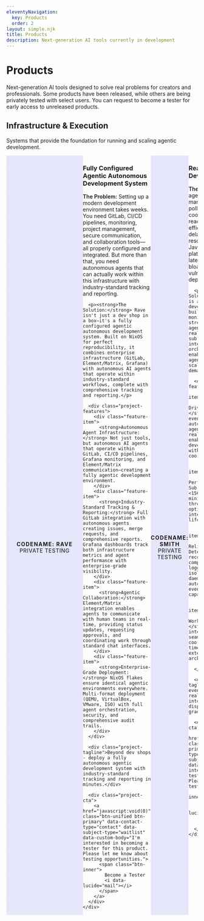 ```yaml
---
eleventyNavigation:
  key: Products
  order: 2
layout: simple.njk
title: Products
description: Next-generation AI tools currently in development
---
```


# Products

Next-generation AI tools designed to solve real problems for creators and professionals. Some products have been released, while others are being privately tested with select users. You can request to become a tester for early access to unreleased products.

## Infrastructure & Execution

Systems that provide the foundation for running and scaling agentic development.

<!-- Product Rave -->
<div class="project-brochure" id="rave-product">
  <div class="project-visual">
    <i data-lucide="factory" class="project-icon"></i>
    <div class="project-codename">Codename: RAVE</div>
    <div class="project-status">Private Testing</div>
  </div>
  <div class="project-content">
    <h3>Fully Configured Agentic Autonomous Development System</h3>
    <div class="project-pitch">
      <p><strong>The Problem:</strong> Setting up a modern development environment takes weeks. You need GitLab, CI/CD pipelines, monitoring, project management, secure communication, and collaboration tools—all properly configured and integrated. But more than that, you need autonomous agents that can actually work within this infrastructure with industry-standard tracking and reporting.</p>
      
      <p><strong>The Solution:</strong> Rave isn't just a dev shop in a box—it's a fully configured agentic autonomous development system. Built on NixOS for perfect reproducibility, it combines enterprise infrastructure (GitLab, Element/Matrix, Grafana) with autonomous AI agents that operate within industry-standard workflows, complete with comprehensive tracking and reporting.</p>
      
      <div class="project-features">
        <div class="feature-item">
          <strong>Autonomous Agent Infrastructure:</strong> Not just tools, but autonomous AI agents that operate within GitLab, CI/CD pipelines, Grafana monitoring, and Element/Matrix communication—creating a fully agentic development environment.
        </div>
        <div class="feature-item">
          <strong>Industry-Standard Tracking & Reporting:</strong> Full GitLab integration with autonomous agents creating issues, merge requests, and comprehensive reports. Grafana dashboards track both infrastructure metrics and agent performance with enterprise-grade visibility.
        </div>
        <div class="feature-item">
          <strong>Agentic Collaboration:</strong> Element/Matrix integration enables agents to communicate with human teams in real-time, providing status updates, requesting approvals, and coordinating work through standard chat interfaces.
        </div>
        <div class="feature-item">
          <strong>Enterprise-Grade Deployment:</strong> NixOS flakes ensure identical agentic environments everywhere. Multi-format deployment (QEMU, VirtualBox, VMware, ISO) with full agent orchestration, security, and comprehensive audit trails.
        </div>
      </div>
      
      <div class="project-tagline">Beyond dev shops - deploy a fully autonomous agentic development system with industry-standard tracking and reporting in minutes.</div>
      
      <div class="project-cta">
        <a href="javascript:void(0)" class="btn-unified btn-primary" data-contact-type="contact" data-subject-type="waitlist" data-custom-body="I'm interested in becoming a tester for this product. Please let me know about testing opportunities.">
          <span class="btn-inner">
            Become a Tester
            <i data-lucide="mail"></i>
          </span>
        </a>
      </div>
    </div>
  </div>
</div>

<!-- Product Smith -->
<div class="project-brochure" id="smith-product">
  <div class="project-visual">
    <i data-lucide="cpu" class="project-icon"></i>
    <div class="project-codename">Codename: SMITH</div>
    <div class="project-status">Private Testing</div>
  </div>
  <div class="project-content">
    <h3>Reactive Agent Development Platform</h3>
    <div class="project-pitch">
      <p><strong>The Problem:</strong> Traditional agent platforms require manual orchestration and polling-based coordination. Agents can't react to real-time events efficiently, leading to delayed responses and resource waste. JavaScript-based agent platforms suffer from latency overhead, memory bloat, and security vulnerabilities from dependency chains.</p>
      
      <p><strong>The Solution:</strong> Smith is a reactive agent development platform built in Rust that monitors NATS event streams and dispatches agents in response to real-time events. With sub-5ms cold starts and intelligent event-driven orchestration, Smith enables truly responsive agent workflows that scale automatically with demand.</p>
      
      <div class="project-features">
        <div class="feature-item">
          <strong>Event-Driven Agent Dispatch:</strong> Monitors NATS event streams and automatically dispatches agents in response to real-time events, enabling truly reactive development workflows without manual coordination.
        </div>
        <div class="feature-item">
          <strong>Blazing Performance:</strong> Sub-5ms cold start times, <150MB memory usage, and minimal CPU overhead through Rust optimizations and intelligent agent lifecycle management.
        </div>
        <div class="feature-item">
          <strong>Enterprise Reliability:</strong> Deterministic record/replay, comprehensive audit logging, process isolation, and 24/7 daemon stability with automatic recovery and event replay capabilities.
        </div>
        <div class="feature-item">
          <strong>Distributed Workflow Orchestration:</strong> Native NATS integration enables seamless multi-node agent coordination with real-time TUI monitoring and extensible plugin architecture.
        </div>
      </div>
      
      <div class="project-tagline">Stop polling for events. Start reacting in real-time with intelligent agent dispatch and enterprise-grade reliability.</div>
      
      <div class="project-cta">
        <a href="javascript:void(0)" class="btn-unified btn-primary" data-contact-type="contact" data-subject-type="waitlist" data-custom-body="I'm interested in becoming a tester for this product. Please let me know about testing opportunities.">
          <span class="btn-inner">
            Become a Tester
            <i data-lucide="mail"></i>
          </span>
        </a>
      </div>
    </div>
  </div>
</div>

<!-- Product Heimdall -->
<div class="project-brochure" id="heimdall-product">
  <div class="project-visual">
    <i data-lucide="eye" class="project-icon"></i>
    <div class="project-codename">Codename: HEIMDALL</div>
    <div class="project-status">Private Testing</div>
  </div>
  <div class="project-content">
    <h3>Intelligent LLM Router with Cost-Quality Optimization</h3>
    <div class="project-pitch">
      <p><strong>The Problem:</strong> Choosing the right AI model for each task is impossible to optimize manually. Premium models are expensive for simple tasks, while cheap models fail on complex ones. You waste money on overengineered responses or get poor results from under-powered models.</p>
      
      <p><strong>The Solution:</strong> Heimdall uses gradient-boosted decision trees and Avengers-Pro routing to automatically route each request to the optimal model. It maximizes quality per dollar through intelligent triage, OAuth integration, and real-time cost-quality optimization.</p>
      
      <div class="project-features">
        <div class="feature-item">
          <strong>GBDT Triage System:</strong> Machine learning triage routes requests to cheap (DeepSeek/Qwen), mid (Claude/GPT-5), or premium (GPT-5/Gemini with high reasoning) tiers based on complexity analysis.
        </div>
        <div class="feature-item">
          <strong>Avengers-Pro Optimization:</strong> Within each tier, uses research-backed alpha scoring to balance quality and cost, ensuring optimal model selection for each specific task type.
        </div>
        <div class="feature-item">
          <strong>Direct Provider Integration:</strong> OAuth passthrough for Claude, direct API access for GPT-5 and Gemini, with intelligent fallback handling for rate limits and failures.
        </div>
        <div class="feature-item">
          <strong>Thinking Budget Control:</strong> Dynamically adjusts reasoning effort (GPT-5) and thinking budgets (Gemini) based on task complexity, optimizing both latency and quality.
        </div>
      </div>
      
      <div class="project-tagline">Stop guessing which AI model to use. Start optimizing quality per dollar automatically with intelligent routing.</div>
      
      <div class="project-cta">
        <a href="javascript:void(0)" class="btn-unified btn-primary" data-contact-type="contact" data-subject-type="waitlist" data-custom-body="I'm interested in becoming a tester for this product. Please let me know about testing opportunities.">
          <span class="btn-inner">
            Become a Tester
            <i data-lucide="mail"></i>
          </span>
        </a>
      </div>
    </div>
  </div>
</div>

## Research & Knowledge Systems

Tools focused on discovery, search, and context handling.

<!-- Product Mimir -->
<div class="project-brochure" id="mimir-product">
  <div class="project-visual">
    <i data-lucide="brain-circuit" class="project-icon"></i>
    <div class="project-codename">Codename: MIMIR</div>
    <div class="project-status">Private Testing</div>
  </div>
  <div class="project-content">
    <h3>Research Swarm Intelligence for Hard Problems</h3>
    <div class="project-pitch">
      <p><strong>The Problem:</strong> Hard problems require deep research across multiple codebases, documentation, and knowledge sources. Agents get confused by too many search tools. You need systematic investigation but lack unified intelligence that can coordinate complex research across code and literature.</p>
      
      <p><strong>The Solution:</strong> Mimir deploys research swarms that unify the best code search MCPs with deep literature analysis. One interface, comprehensive investigation. It coordinates multi-agent research workflows to solve problems that require both extensive code understanding and domain knowledge synthesis.</p>
      
      <div class="project-features">
        <div class="feature-item">
          <strong>Unified Search Intelligence:</strong> Combines the best code search MCPs into one interface—no more agent confusion from dozens of overlapping search tools.
        </div>
        <div class="feature-item">
          <strong>Research Swarm Coordination:</strong> Deploys multiple specialized agents for code analysis, literature review, and cross-domain synthesis to tackle complex problems.
        </div>
        <div class="feature-item">
          <strong>Deep Problem Solving:</strong> Six-stage intelligence pipeline handles both extensive code search and comprehensive research synthesis for hard engineering challenges.
        </div>
        <div class="feature-item">
          <strong>MCP Integration Hub:</strong> Acts as a central nervous system for research workflows, coordinating agent activities with precise citation and knowledge tracking.
        </div>
      </div>
      
      <div class="project-tagline">Stop surface-level searches. Deploy research swarms for breakthrough solutions.</div>
      
      <div class="project-cta">
        <a href="https://github.com/sibyllinesoft/mimir" class="btn-unified btn-primary">
          <span class="btn-inner">
            View on GitHub
            <i data-lucide="github"></i>
          </span>
        </a>
      </div>
    </div>
  </div>
</div>

<!-- Product Lethe -->
<div class="project-brochure" id="lethe-product">
  <div class="project-visual">
    <i data-lucide="memory-stick" class="project-icon"></i>
    <div class="project-codename">Codename: LETHE</div>
    <div class="project-status">Private Testing</div>
  </div>
  <div class="project-content">
    <h3>Infinite Context for Agents Through Intelligent Forgetting</h3>
    <div class="project-pitch">
      <p><strong>The Problem:</strong> Context management is a constant headache. You spend more time deciding what to include than actually working. Agents hit token limits, lose important context, and require careful curation of their chat history to stay functional.</p>
      
      <p><strong>The Solution:</strong> Lethe gives agents infinite context by intelligently filtering irrelevant messages and rewriting chat history more efficiently. No more context management—just let agents read everything and trust Lethe to help them forget what's not important.</p>
      
      <div class="project-features">
        <div class="feature-item">
          <strong>Intelligent Filtering:</strong> Automatically identifies and removes irrelevant messages from chat history, keeping only what matters for the current context and task.
        </div>
        <div class="feature-item">
          <strong>Efficient Rewriting:</strong> Compresses and rewrites verbose messages into concise, information-dense summaries that preserve meaning while reducing token usage.
        </div>
        <div class="feature-item">
          <strong>Zero Context Management:</strong> Eliminates manual context curation. Agents can read everything without worrying about token limits or relevance filtering—Lethe handles it automatically.
        </div>
        <div class="feature-item">
          <strong>Infinite Agent Memory:</strong> Agents gain access to unlimited conversation history through smart compression and relevance filtering, maintaining full context awareness without performance degradation.
        </div>
      </div>
      
      <div class="project-tagline">Stop managing context. Start trusting intelligent forgetting. Infinite agent memory through smart compression.</div>
      
      <div class="project-cta">
        <a href="https://github.com/sibyllinesoft/lethe" class="btn-unified btn-primary">
          <span class="btn-inner">
            View on GitHub
            <i data-lucide="github"></i>
          </span>
        </a>
      </div>
    </div>
  </div>
</div>

<!-- Product Scribe -->
<div class="project-brochure" id="scribe-product">
  <div class="project-visual">
    <i data-lucide="zap" class="project-icon"></i>
    <div class="project-codename">Codename: SCRIBE</div>
    <div class="project-status">Production Ready</div>
  </div>
  <div class="project-content">
    <h3>Effortless Codebase Sharing with LLMs That Scales to Any Repository</h3>
    <div class="project-pitch">
      <p><strong>The Problem:</strong> Sharing your codebase with LLMs is a nightmare. Manual file selection, token counting, context juggling, and constant decisions about what to include or leave out. Large repositories become impossible to share effectively, and you miss critical code connections.</p>
      
      <p><strong>The Solution:</strong> Scribe makes codebase sharing effortless. Point it at any repository and get an intelligent, optimally-packed representation that scales gracefully to any size. Advanced PageRank centrality algorithms automatically identify the most important code, so LLMs always get the context they need.</p>
      
      <div class="project-features">
        <div class="feature-item">
          <strong>One-Command Simplicity:</strong> Point Scribe at any GitHub repository and instantly get perfectly formatted code for LLM consumption. No manual file selection, no token management, no configuration needed.
        </div>
        <div class="feature-item">
          <strong>Infinite Scale:</strong> Works effortlessly on any repository size. Small projects get complete coverage, massive codebases get intelligently prioritized content using novel research-backed algorithms.
        </div>
        <div class="feature-item">
          <strong>Always the Most Important Code:</strong> Advanced PageRank centrality analysis automatically identifies critical code relationships, dependencies, and core functionality—ensuring LLMs see what matters most.
        </div>
        <div class="feature-item">
          <strong>Intelligent Context Optimization:</strong> Multi-fidelity representation with semantic chunking, dependency-aware selection, and budget-conscious allocation. Maximum insight per token, every time.
        </div>
      </div>
      
      <div class="project-tagline">Stop wrestling with code selection. Start sharing entire codebases effortlessly, at any scale.</div>
      
      <div class="project-cta">
        <a href="https://github.com/sibyllinesoft/scribe" class="btn-unified btn-primary">
          <span class="btn-inner">
            View on GitHub
            <i data-lucide="github"></i>
          </span>
        </a>
      </div>
    </div>
  </div>
</div>

## Agent Optimization & Workflow

Products that improve agent behavior, planning, or coordination.

<!-- Product Minerva -->
<div class="project-brochure" id="minerva-product">
  <div class="project-visual">
    <i data-lucide="network" class="project-icon"></i>
    <div class="project-codename">Codename: MINERVA</div>
    <div class="project-status">Private Testing</div>
  </div>
  <div class="project-content">
    <h3>Meta MCP Server: Unified Intelligence Across All Your Tools</h3>
    <div class="project-pitch">
      <p><strong>The Problem:</strong> You have dozens of MCP servers scattered across different tools and services. Finding the right tool for a task is like searching through a digital junkyard. Manual tool selection wastes time, and agents can't efficiently discover what's available across your entire toolchain.</p>
      
      <p><strong>The Solution:</strong> Minerva automatically discovers, aggregates, and intelligently orchestrates all your MCP servers into one unified interface. Advanced hybrid search combines BM25 and dense embeddings with cross-encoder reranking to always surface the perfect tool for any task.</p>
      
      <div class="project-features">
        <div class="feature-item">
          <strong>Universal Tool Discovery:</strong> Automatically crawls and validates tools from multiple upstream MCP servers, creating a unified directory of all your available capabilities.
        </div>
        <div class="feature-item">
          <strong>Intelligent Hybrid Search:</strong> BM25 full-text search combined with dense embeddings and cross-encoder reranking ensures you find exactly the right tool for any natural language query.
        </div>
        <div class="feature-item">
          <strong>Multi-Mode Performance:</strong> Fast mode (200ms), Balanced mode (500ms), or Thorough mode (2s) with optional LLM-powered DAG generation for complex workflows.
        </div>
        <div class="feature-item">
          <strong>Production-Ready Infrastructure:</strong> Full observability with OpenTelemetry, circuit breakers, RBAC controls, and degradation modes for enterprise deployment.
        </div>
      </div>
      
      <div class="project-tagline">Stop managing scattered tools. Start orchestrating unified intelligence across your entire MCP ecosystem.</div>
      
      <div class="project-cta">
        <a href="javascript:void(0)" class="btn-unified btn-primary" data-contact-type="contact" data-subject-type="waitlist" data-custom-body="I'm interested in becoming a tester for this product. Please let me know about testing opportunities.">
          <span class="btn-inner">
            Become a Tester
            <i data-lucide="mail"></i>
          </span>
        </a>
      </div>
    </div>
  </div>
</div>

<!-- Product Daedalus -->
<div class="project-brochure" id="daedalus-product">
  <div class="project-visual">
    <i data-lucide="brain-circuit" class="project-icon"></i>
    <div class="project-codename">Codename: DAEDALUS</div>
    <div class="project-status">Private Testing</div>
  </div>
  <div class="project-content">
    <h3>Online Agent Optimization Framework</h3>
    <div class="project-pitch">
      <p><strong>The Problem:</strong> Agents fail tasks due to suboptimal prompts and configurations. You spend hours crafting system prompts only to watch them break on edge cases. Generic prompts can't adapt to specific task requirements, and manual optimization takes too long to be practical.</p>
      
      <p><strong>The Solution:</strong> Daedalus is an online agent optimization framework that automatically optimizes task and system prompts for your agents based on the exact details of the task they've been instructed to perform and past performance metrics.</p>
      
      <div class="project-features">
        <div class="feature-item">
          <strong>Task-Specific Optimization:</strong> Analyzes the exact details of each task to generate optimized prompts tailored to specific requirements, constraints, and success criteria.
        </div>
        <div class="feature-item">
          <strong>Performance-Driven Learning:</strong> Uses past metrics and failure patterns to continuously improve agent performance, learning from both successes and edge cases.
        </div>
        <div class="feature-item">
          <strong>Real-Time Adaptation:</strong> Dynamically adjusts system prompts and task instructions based on task complexity, domain requirements, and historical performance data.
        </div>
        <div class="feature-item">
          <strong>Multi-Agent Orchestration:</strong> Optimizes not just individual agents but entire agent workflows, improving coordination and reducing failure cascades.
        </div>
      </div>
      
      <div class="project-tagline">Stop crafting prompts manually. Start optimizing agents automatically based on what actually works.</div>
      
      <div class="project-cta">
        <a href="javascript:void(0)" class="btn-unified btn-primary" data-contact-type="contact" data-subject-type="waitlist" data-custom-body="I'm interested in becoming a tester for this product. Please let me know about testing opportunities.">
          <span class="btn-inner">
            Become a Tester
            <i data-lucide="mail"></i>
          </span>
        </a>
      </div>
    </div>
  </div>
</div>

<!-- Product Conclave -->
<div class="project-brochure" id="conclave-product">
  <div class="project-visual">
    <i data-lucide="users" class="project-icon"></i>
    <div class="project-codename">Codename: CONCLAVE</div>
    <div class="project-status">Private Testing</div>
  </div>
  <div class="project-content">
    <h3>AI-Powered Workflow Planning Through Expert Debate</h3>
    <div class="project-pitch">
      <p><strong>The Problem:</strong> Planning complex workflows is guesswork. You either over-engineer from the start or miss critical dependencies that derail projects later. Single AI perspectives lack the rigor of real planning sessions, and manual planning takes forever.</p>
      
      <p><strong>The Solution:</strong> Conclave assembles multiple AI experts who debate, critique, and refine workflow proposals through structured rounds of discussion. Get the benefits of expert planning sessions—comprehensive task breakdowns, risk assessment, and dependency analysis—in minutes, not hours.</p>
      
      <div class="project-features">
        <div class="feature-item">
          <strong>Multi-Expert Debate Process:</strong> 3-4 AI planning personas analyze your requirements from different angles, then debate and refine proposals through up to 5 structured rounds.
        </div>
        <div class="feature-item">
          <strong>Structured XML Workflows:</strong> Get canonical workflow plans with task dependencies, risk registers, acceptance criteria, and timeline estimates—ready for immediate execution.
        </div>
        <div class="feature-item">
          <strong>Repository-Aware Planning:</strong> Automatically analyzes your codebase to create context-aware plans that leverage existing patterns and avoid architectural conflicts.
        </div>
        <div class="feature-item">
          <strong>MCP Integration:</strong> Works seamlessly with Claude Desktop and Claude Code through Model Context Protocol—no setup complexity, just natural conversation planning.
        </div>
      </div>
      
      <div class="project-tagline">Stop planning in isolation. Assemble expert AI councils for bulletproof workflow design.</div>
      
      <div class="project-cta">
        <a href="javascript:void(0)" class="btn-unified btn-primary" data-contact-type="contact" data-subject-type="waitlist" data-custom-body="I'm interested in becoming a tester for this product. Please let me know about testing opportunities.">
          <span class="btn-inner">
            Become a Tester
            <i data-lucide="mail"></i>
          </span>
        </a>
      </div>
    </div>
  </div>
</div>

## Software Development

Tools for code quality, specifications, and development workflows.

<!-- Product Echo -->
<div class="project-brochure" id="echo-product">
  <div class="project-visual">
    <i data-lucide="search-code" class="project-icon"></i>
    <div class="project-codename">Codename: ECHO</div>
    <div class="project-status">Production Ready</div>
  </div>
  <div class="project-content">
    <h3>Next-Generation Duplicate Code Detection</h3>
    <div class="project-pitch">
      <p><strong>The Problem:</strong> Traditional duplicate detection tools fail with 87% false positives, cloud lock-in, and primitive algorithms that miss semantic duplicates. SonarQube, PMD CPD, and legacy tools crash on large codebases or ignore refactored code patterns entirely.</p>
      
      <p><strong>The Solution:</strong> Echo delivers 10x the performance and 90%+ accuracy using AI-native architecture with GraphCodeBERT embeddings for semantic understanding. Complete local processing, LSH-optimized performance, and native MCP integration for AI workflows that enterprise teams actually want to use.</p>
      
      <div class="project-features">
        <div class="feature-item">
          <strong>AI-Powered Semantic Detection:</strong> GraphCodeBERT-mini embeddings catch semantically identical but syntactically different code that traditional tools miss entirely.
        </div>
        <div class="feature-item">
          <strong>10x Performance Advantage:</strong> LSH-optimized algorithms index 250k LOC repositories in seconds, not minutes. Memory efficient with no OOM crashes.
        </div>
        <div class="feature-item">
          <strong>Enterprise-Grade Privacy:</strong> 100% local processing with zero cloud dependencies. Perfect for regulated industries and security-conscious teams.
        </div>
        <div class="feature-item">
          <strong>Native AI Integration:</strong> Built-in MCP server allows AI coding assistants to automatically detect and refactor duplicates in real-time workflows.
        </div>
      </div>
      
      <div class="project-tagline">Stop settling for 13% accuracy. Get 90%+ precision with blazing speed and complete local control.</div>
      
      <div class="project-cta">
        <a href="https://github.com/sibyllinesoft/echo" target="_blank" rel="noopener noreferrer" class="btn-unified btn-primary">
          <span class="btn-inner">
            View on GitHub
            <i data-lucide="github"></i>
          </span>
        </a>
      </div>
    </div>
  </div>
</div>

<!-- Product Arbiter -->
<div class="project-brochure" id="arbiter-product">
  <div class="project-visual">
    <i data-lucide="gavel" class="project-icon"></i>
    <div class="project-codename">Codename: ARBITER</div>
    <div class="project-status">Private Testing</div>
  </div>
  <div class="project-content">
    <h3>Complete Software Development Specification Service</h3>
    <div class="project-pitch">
      <p><strong>The Problem:</strong> Software development suffers from incomplete specifications, disconnected requirements, and manual testing bottlenecks. Teams struggle to transform business requirements into complete, validated software systems with comprehensive testing and documentation.</p>
      
      <p><strong>The Solution:</strong> Arbiter is a comprehensive service for generating complete software development specifications that can be automatically transformed into fully functional software. Using the CUE language for rigorous robustness guarantees, it provides end-to-end testing, real-time diagram generation for specification visualization, and seamless transformation from requirements to working code.</p>
      
      <div class="project-features">
        <div class="feature-item">
          <strong>Complete Specification Generation:</strong> Transform business requirements into comprehensive software development specifications using CUE language for mathematical precision and robustness guarantees.
        </div>
        <div class="feature-item">
          <strong>Automatic Software Transformation:</strong> Seamlessly convert specifications into fully functional software with robust end-to-end testing and validation built-in from the start.
        </div>
        <div class="feature-item">
          <strong>Real-time Diagram Generation:</strong> Visualize specifications with automatically generated diagrams that update in real-time as requirements evolve, ensuring stakeholder alignment.
        </div>
        <div class="feature-item">
          <strong>Rigorous Robustness Guarantees:</strong> Leverage CUE language's type system and constraints to ensure specifications are mathematically sound with built-in validation and error prevention.
        </div>
      </div>
      
      <div class="project-tagline">Transform requirements into complete, validated software systems with mathematical precision and automated end-to-end development.</div>
      
      <div class="project-cta">
        <a href="javascript:void(0)" class="btn-unified btn-primary" data-contact-type="contact" data-subject-type="waitlist" data-custom-body="I'm interested in becoming a tester for this product. Please let me know about testing opportunities.">
          <span class="btn-inner">
            Become a Tester
            <i data-lucide="mail"></i>
          </span>
        </a>
      </div>
    </div>
  </div>
</div>

<!-- Product Valknut -->
<div class="project-brochure" id="valknut-product">
  <div class="project-visual">
    <i data-lucide="layers" class="project-icon"></i>
    <div class="project-codename">Codename: VALKNUT</div>
    <div class="project-status">In Development</div>
  </div>
  <div class="project-content">
    <h3>Static Analysis Engine for AI-Guided Refactoring</h3>
    <div class="project-pitch">
      <p><strong>The Problem:</strong> AI agents waste time analyzing entire codebases when refactoring, struggling to identify which functions actually need attention. Without guidance, they either miss critical issues or get overwhelmed by low-priority violations. Teams need a way to direct AI focus to the most problematic code.</p>
      
      <p><strong>The Solution:</strong> Valknut uses deterministic static analysis to rank code by "refactorability," creating a targeted roadmap for AI agents. It generates structured refactor briefs that help AI tools like Claude Code automatically focus on the highest-impact problems first, making refactoring sessions dramatically more efficient.</p>
      
      <div class="project-features">
        <div class="feature-item">
          <strong>Static Algorithm Analysis:</strong> Uses deterministic complexity, duplication, centrality, and dependency metrics to generate precise 0-1 refactoring urgency scores without runtime profiling.
        </div>
        <div class="feature-item">
          <strong>AI Agent Integration:</strong> Purpose-built MCP server integration allows Claude Code and other AI tools to automatically query the most problematic code and focus refactoring efforts efficiently.
        </div>
        <div class="feature-item">
          <strong>Multi-Language Support:</strong> Handles Python, TypeScript, JavaScript, and Rust with language-specific detection patterns like type friction and clone mass analysis.
        </div>
        <div class="feature-item">
          <strong>Coordinated Refactoring:</strong> Identifies Impact Packs and circular dependencies that should be tackled together, preventing AI agents from making isolated changes that miss systemic issues.
        </div>
      </div>
      
      <div class="project-tagline">Stop letting AI agents hunt blindly through code. Start directing them to the problems that matter most.</div>
      
      <div class="project-cta">
        <a href="javascript:void(0)" class="btn-unified btn-primary" data-contact-type="contact" data-subject-type="waitlist" data-custom-body="I'm interested in becoming a tester for this product. Please let me know about testing opportunities.">
          <span class="btn-inner">
            Become a Tester
            <i data-lucide="mail"></i>
          </span>
        </a>
      </div>
    </div>
  </div>
</div>

## Developer Control & Integration

Products that make AI setup, costs, and integration controllable.

<!-- Product MindLink -->
<div class="project-brochure" id="mindlink-product">
  <div class="project-visual">
    <i data-lucide="key" class="project-icon"></i>
    <div class="project-codename">Codename: MINDLINK</div>
    <div class="project-status">Production Ready</div>
  </div>
  <div class="project-content">
    <h3>Every Developer's AI Dream: Zero Setup, Total Control</h3>
    <div class="project-pitch">
      <p><strong>The Problem:</strong> Building AI features means paying for expensive inference, managing API keys across tools, and losing control over costs. Your users want local privacy, but apps can't safely access their Ollama setup. You're stuck choosing between expensive cloud AI or complex local integration nightmares.</p>
      
      <p><strong>The Solution:</strong> Let your users bring their own AI—whether it's their OpenAI credits, local Ollama models, or Claude Code routed to any provider. One secure handshake gives your app instant access to their complete AI setup. No inference costs for you, total control for them.</p>
      
      <div class="project-features">
        <div class="feature-item">
          <strong>Zero Developer Inference Costs:</strong> Your users pay for their own AI usage while your app delivers premium intelligence features. Build AI-powered apps without the crushing infrastructure bills.
        </div>
        <div class="feature-item">
          <strong>Universal Provider Access:</strong> Users can route Claude Code to alternative providers, use local Ollama safely, or share any API setup. One integration covers every possible AI configuration.
        </div>
        <div class="feature-item">
          <strong>Secure Local LLM Bridge:</strong> Third-party apps can safely access users' local Ollama instances through sandboxed connections—privacy preserved, power unleashed.
        </div>
        <div class="feature-item">
          <strong>Complete User Sovereignty:</strong> Users control costs, model selection, data flow, and usage limits. No vendor lock-in, no surprise bills, no privacy compromises.
        </div>
      </div>
      
      <div class="project-tagline">Build AI features without AI bills. Give users the control they actually want.</div>
      
      <div class="project-cta">
        <a href="javascript:void(0)" class="btn-unified btn-primary" data-contact-type="contact" data-subject-type="waitlist" data-custom-body="I'm interested in becoming a tester for this product. Please let me know about testing opportunities.">
          <span class="btn-inner">
            Become a Tester
            <i data-lucide="mail"></i>
          </span>
        </a>
      </div>
    </div>
  </div>
</div>

<!-- Product Hydra -->
<div class="project-brochure" id="hydra-product">
  <div class="project-visual">
    <i data-lucide="git-branch-plus" class="project-icon"></i>
    <div class="project-codename">Codename: HYDRA</div>
    <div class="project-status">Production Ready</div>
  </div>
  <div class="project-content">
    <h3>Transform Claude Code Into 50+ Expert Agent Heads</h3>
    <div class="project-pitch">
      <p><strong>The Problem:</strong> Claude Code hits context limits after 50-100 messages, forcing constant restarts that kill productivity. You spend more time re-explaining your project than building it. Complex development sessions become impossible.</p>
      
      <p><strong>The Solution:</strong> Hydra transforms Claude Code into a mythical development beast with 50+ specialized agent heads. Each agent spawns with fresh context, delivers expert results, and returns only actionable outputs—preserving your conversation forever while delivering specialist-level expertise.</p>
      
      <div class="project-features">
        <div class="feature-item">
          <strong>Context Firewall Technology:</strong> 50+ agents work in isolation, using 0% of your conversation context. Unlimited 300+ message sessions without degradation.
        </div>
        <div class="feature-item">
          <strong>50+ Domain Experts:</strong> From TypeScript masters to security ninjas—each agent brings deep expertise in modern frameworks and 2024-2025 patterns.
        </div>
        <div class="feature-item">
          <strong>Autonomous Parallel Execution:</strong> Multiple agents coordinate complex projects independently while you maintain oversight and control.
        </div>
        <div class="feature-item">
          <strong>Living Blueprint System:</strong> Every project becomes a persistent XML document that orchestrates execution and captures organizational knowledge.
        </div>
      </div>
      
      <div class="project-tagline">Stop hitting context limits. Start building mythical-scale projects with unlimited conversations.</div>
      
      <div class="project-cta">
        <a href="https://github.com/sibyllinesoft/hydra" class="btn-unified btn-primary">
          <span class="btn-inner">
            View on GitHub
            <i data-lucide="github"></i>
          </span>
        </a>
      </div>
    </div>
  </div>
</div>

## Creative

AI-powered tools for creators, writers, and content professionals to analyze, generate, and optimize creative work.

<!-- Product Bookworm -->
<div class="project-brochure" id="bookworm-product">
  <div class="project-visual">
    <i data-lucide="book-open" class="project-icon"></i>
    <div class="project-codename">Codename: BOOKWORM</div>
    <div class="project-status">Stealth Development</div>
  </div>
  <div class="project-content">
    <h3>Turn Your Story Into Visual Insights That Sell</h3>
    <div class="project-pitch">
      <p><strong>The Problem:</strong> Writers spend years perfecting their craft through trial and error. Editors rely on gut instinct. Publishers gamble on manuscripts without data. What if you could see your story's DNA before readers do?</p>
      
      <p><strong>The Solution:</strong> This classified narrative analysis engine reveals the hidden patterns that captivate readers. Upload your manuscript and watch as we dissect every sentence, revealing emotional arcs, dialogue patterns, and narrative rhythms that separate bestsellers from the slush pile.</p>
      
      <div class="project-features">
        <div class="feature-item">
          <strong>Tension Mapping:</strong> See exactly where your story drags and where it soars across every chapter.
        </div>
        <div class="feature-item">
          <strong>Emotional Flow Analysis:</strong> Track how your characters' journeys impact reader engagement and emotional investment.
        </div>
        <div class="feature-item">
          <strong>Dialogue Intelligence:</strong> Analyze conversation patterns, character voice consistency, and speech authenticity across your entire manuscript.
        </div>
        <div class="feature-item">
          <strong>Character Arc Visualization:</strong> Watch your protagonists transform across chapters with data-driven character development tracking.
        </div>
      </div>
      
      <div class="project-tagline">From manuscript to masterpiece. Every story has a structure—now you can see yours.</div>
      
      <div class="project-cta">
        <a href="javascript:void(0)" class="btn-unified btn-primary" data-contact-type="contact" data-subject-type="waitlist" data-custom-body="I'm interested in becoming a tester for this product. Please let me know about testing opportunities.">
          <span class="btn-inner">
            Become a Tester
            <i data-lucide="mail"></i>
          </span>
        </a>
      </div>
    </div>
  </div>
</div>

<!-- Product Ideoscope -->
<div class="project-brochure" id="ideoscope-product">
  <div class="project-visual">
    <i data-lucide="radar" class="project-icon"></i>
    <div class="project-codename">Codename: IDEOSCOPE</div>
    <div class="project-status">Discovery Phase</div>
  </div>
  <div class="project-content">
    <h3>See What's Resonating Before Anyone Else</h3>
    <div class="project-pitch">
      <p><strong>The Problem:</strong> Creators waste hours scrolling through endless feeds trying to understand what's trending in their niche. By the time you spot a trend manually, it's already saturated. You need to see what's resonating with audiences before it becomes obvious to everyone else.</p>
      
      <p><strong>The Solution:</strong> AI-curated Pinterest-style boards that automatically surface the most relevant viral and high-engagement content for whatever you're trying to create. Stop chasing trends—start anticipating them.</p>
      
      <div class="project-features">
        <div class="feature-item">
          <strong>Trend Radar:</strong> AI monitors millions of posts to identify what's gaining traction in your creative domain before it hits mainstream awareness.
        </div>
        <div class="feature-item">
          <strong>Smart Boards:</strong> Visual inspiration boards automatically curated around your projects, showing viral content, engagement patterns, and emerging themes.
        </div>
        <div class="feature-item">
          <strong>Resonance Analysis:</strong> Understand why specific content is connecting with audiences through AI-powered engagement pattern analysis.
        </div>
        <div class="feature-item">
          <strong>Creator Intelligence:</strong> Learn from successful creators in your space—see what formats, topics, and approaches are driving authentic engagement.
        </div>
      </div>
      
      <div class="project-tagline">Stop guessing what will resonate. Start creating with confidence.</div>
      
      <div class="project-cta">
        <a href="javascript:void(0)" class="btn-unified btn-primary" data-contact-type="contact" data-subject-type="waitlist" data-custom-body="I'm interested in becoming a tester for this product. Please let me know about testing opportunities.">
          <span class="btn-inner">
            Become a Tester
            <i data-lucide="mail"></i>
          </span>
        </a>
      </div>
    </div>
  </div>
</div>

<!-- Product Darwin -->
<div class="project-brochure" id="darwin-product">
  <div class="project-visual">
    <i data-lucide="git-branch" class="project-icon"></i>
    <div class="project-codename">Codename: DARWIN</div>
    <div class="project-status">Private Testing</div>
  </div>
  <div class="project-content">
    <h3>Generate Hundreds of Ideas While You Sleep</h3>
    <div class="project-pitch">
      <p><strong>The Problem:</strong> You spend hours generating ideas only to hit the same creative walls. Manual brainstorming sessions produce diminishing returns after the first few rounds. You need fresh perspectives, but your team is stuck in the same thinking patterns.</p>
      
      <p><strong>The Solution:</strong> Get a creative partner that works around the clock, generating and refining ideas while you focus on other priorities. This system automatically produces hundreds of variations, cross-breeds the best concepts, and surfaces breakthrough combinations you'd never discover manually.</p>
      
      <div class="project-features">
        <div class="feature-item">
          <strong>24/7 Idea Generation:</strong> Set it running overnight and wake up to hundreds of refined concepts, each building on your initial direction.
        </div>
        <div class="feature-item">
          <strong>Smart Quality Filtering:</strong> Multiple AI evaluators assess ideas from different angles—practicality, originality, market fit—so you only see the gems.
        </div>
        <div class="feature-item">
          <strong>Cross-Breeding Innovation:</strong> The system combines your best ideas in unexpected ways, discovering hybrid concepts you'd never think to try.
        </div>
        <div class="feature-item">
          <strong>Stay in Control:</strong> Guide the process anytime by marking favorites, adding constraints, or steering toward specific outcomes.
        </div>
      </div>
      
      <div class="project-tagline">Stop forcing creativity. Start discovering what's already waiting to be found.</div>
      
      <div class="project-cta">
        <a href="javascript:void(0)" class="btn-unified btn-primary" data-contact-type="contact" data-subject-type="waitlist" data-custom-body="I'm interested in becoming a tester for this product. Please let me know about testing opportunities.">
          <span class="btn-inner">
            Become a Tester
            <i data-lucide="mail"></i>
          </span>
        </a>
      </div>
    </div>
  </div>
</div>

<style>
/* Project Brochure - Stealth Project Style */
.project-brochure {
  display: flex;
  background: var(--color-surface-50);
  border: 1px solid var(--color-border-light-50);
  border-radius: var(--radius-lg);
  margin: var(--space-3xl) 0;
  overflow: hidden;
  box-shadow: var(--shadow-sm);
  transition: all 0.3s ease;
}

.project-brochure:hover {
  transform: translateY(-2px);
  box-shadow: var(--shadow-lg);
  border-color: var(--color-accent);
}

.project-visual {
  flex: 0 0 40%;
  background: var(--color-graphite-700);
  display: flex;
  flex-direction: column;
  align-items: center;
  justify-content: center;
  padding: var(--space-3xl) var(--space-2xl);
  position: relative;
  background-size: cover;
  background-position: center;
  background-blend-mode: overlay;
  text-align: center;
}

/* Project-specific background images */
#bookworm-product .project-visual {
  background-image: linear-gradient(rgba(99, 102, 241, 0.15), rgba(99, 102, 241, 0.15)), url('/img/optimized/product-bookworm.webp');
}

#darwin-product .project-visual {
  background-image: linear-gradient(rgba(99, 102, 241, 0.15), rgba(99, 102, 241, 0.15)), url('/img/optimized/product-darwin.webp');
}

#ideoscope-product .project-visual {
  background-image: linear-gradient(rgba(99, 102, 241, 0.15), rgba(99, 102, 241, 0.15)), url('/img/optimized/product-ideoscope.webp');
}

#mimir-product .project-visual {
  background-image: linear-gradient(rgba(99, 102, 241, 0.15), rgba(99, 102, 241, 0.15)), url('/img/optimized/product-mimir.webp');
}

#agentzoo-product .project-visual {
  background-image: linear-gradient(rgba(99, 102, 241, 0.15), rgba(99, 102, 241, 0.15)), url('/img/optimized/product-agentzoo.webp');
}

#mindlink-product .project-visual {
  background-image: linear-gradient(rgba(99, 102, 241, 0.15), rgba(99, 102, 241, 0.15)), url('/img/optimized/product-mindlink.webp');
}

#rave-product .project-visual {
  background-image: linear-gradient(rgba(99, 102, 241, 0.15), rgba(99, 102, 241, 0.15)), url('/img/optimized/product-rave.webp');
}

#lethe-product .project-visual {
  background-image: linear-gradient(rgba(99, 102, 241, 0.15), rgba(99, 102, 241, 0.15)), url('https://images.unsplash.com/photo-1571989237340-98fb838eeef1?q=80&w=1528&auto=format&fit=crop&ixlib=rb-4.1.0&ixid=M3wxMjA3fDB8MHxwaG90by1wYWdlfHx8fGVufDB8fHx8fA%3D%3D');
}

#scribe-product .project-visual {
  background-image: linear-gradient(rgba(99, 102, 241, 0.15), rgba(99, 102, 241, 0.15)), url('https://images.unsplash.com/photo-1555066931-4365d14bab8c?q=80&w=2670&auto=format&fit=crop&ixlib=rb-4.1.0&ixid=M3wxMjA3fDB8MHxwaG90by1wYWdlfHx8fGVufDB8fHx8fA%3D%3D');
}

#smith-product .project-visual {
  background-image: linear-gradient(rgba(99, 102, 241, 0.15), rgba(99, 102, 241, 0.15)), url('https://images.unsplash.com/photo-1496247749665-49cf5b1022e9?q=80&w=2673&auto=format&fit=crop&ixlib=rb-4.1.0&ixid=M3wxMjA3fDB8MHxwaG90by1wYWdlfHx8fGVufDB8fHx8fA%3D%3D');
}

#daedalus-product .project-visual {
  background-image: linear-gradient(rgba(99, 102, 241, 0.15), rgba(99, 102, 241, 0.15)), url('https://images.unsplash.com/photo-1581291518857-4e27b48ff24e?q=80&w=2670&auto=format&fit=crop&ixlib=rb-4.1.0&ixid=M3wxMjA3fDB8MHxwaG90by1wYWdlfHx8fGVufDB8fHx8fA%3D%3D');
}

#conclave-product .project-visual {
  background-image: linear-gradient(rgba(99, 102, 241, 0.15), rgba(99, 102, 241, 0.15)), url('https://images.unsplash.com/photo-1517048676732-d65bc937f952?q=80&w=2670&auto=format&fit=crop&ixlib=rb-4.1.0&ixid=M3wxMjA3fDB8MHxwaG90by1wYWdlfHx8fGVufDB8fHx8fA%3D%3D');
}

#minerva-product .project-visual {
  background-image: linear-gradient(rgba(99, 102, 241, 0.15), rgba(99, 102, 241, 0.15)), url('https://images.unsplash.com/photo-1558494949-ef010cbdcc31?q=80&w=2670&auto=format&fit=crop&ixlib=rb-4.1.0&ixid=M3wxMjA3fDB8MHxwaG90by1wYWdlfHx8fGVufDB8fHx8fA%3D%3D');
}

#hydra-product .project-visual {
  background-image: linear-gradient(rgba(99, 102, 241, 0.15), rgba(99, 102, 241, 0.15)), url('https://images.unsplash.com/photo-1681800834704-121aa6378fff?q=80&w=1528&auto=format&fit=crop&ixlib=rb-4.1.0&ixid=M3wxMjA3fDB8MHxwaG90by1wYWdlfHx8fGVufDB8fHx8fA%3D%3D');
}

#echo-product .project-visual {
  background-image: linear-gradient(rgba(99, 102, 241, 0.15), rgba(99, 102, 241, 0.15)), url('https://images.unsplash.com/photo-1555066931-4365d14bab8c?q=80&w=2670&auto=format&fit=crop&ixlib=rb-4.1.0&ixid=M3wxMjA3fDB8MHxwaG90by1wYWdlfHx8fGVufDB8fHx8fA%3D%3D');
}

#arbiter-product .project-visual {
  background-image: linear-gradient(rgba(234, 179, 8, 0.15), rgba(234, 179, 8, 0.15)), url('https://images.unsplash.com/photo-1589829545856-d10d557cf95f?q=80&w=2670&auto=format&fit=crop&ixlib=rb-4.1.0&ixid=M3wxMjA3fDB8MHxwaG90by1wYWdlfHx8fGVufDB8fHx8fA%3D%3D');
}

#heimdall-product .project-visual {
  background-image: linear-gradient(rgba(14, 165, 233, 0.15), rgba(14, 165, 233, 0.15)), url('https://images.unsplash.com/photo-1451187580459-43490279c0fa?q=80&w=2672&auto=format&fit=crop&ixlib=rb-4.1.0&ixid=M3wxMjA3fDB8MHxwaG90by1wYWdlfHx8fGVufDB8fHx8fA%3D%3D');
}

#valknut-product .project-visual {
  background-image: linear-gradient(rgba(99, 102, 241, 0.15), rgba(99, 102, 241, 0.15)), url('https://images.unsplash.com/photo-1612528449557-90f97e0cf75c?q=80&w=2940&auto=format&fit=crop&ixlib=rb-4.1.0&ixid=M3wxMjA3fDB8MHxwaG90by1wYWdlfHx8fGVufDB8fHx8fA%3D%3D');
}

.project-icon {
  width: 4rem;
  height: 4rem;
  color: var(--color-accent);
  margin-bottom: var(--space-lg);
  filter: drop-shadow(0 0 8px rgba(99, 102, 241, 0.4));
}

.project-codename {
  color: var(--color-accent);
  font-size: var(--text-xl);
  font-weight: 700;
  margin-bottom: var(--space-sm);
  text-transform: uppercase;
  letter-spacing: 0.1em;
  text-align: center;
}

.project-status {
  color: var(--color-text-light);
  font-size: var(--text-sm);
  font-weight: 500;
  text-transform: uppercase;
  letter-spacing: 0.05em;
  opacity: 0.9;
  text-align: center;
}

.project-content {
  flex: 1;
  padding: var(--space-3xl);
}

.project-content h2 {
  margin-top: 0;
  margin-bottom: var(--space-lg);
  color: var(--color-text);
  font-size: var(--text-3xl);
  font-weight: 700;
  text-align: center;
}

.project-pitch {
  color: var(--color-text-light);
  line-height: var(--leading-relaxed);
}

.project-pitch p {
  margin-bottom: var(--space-lg);
}

.project-pitch strong {
  color: var(--color-text);
  font-weight: 600;
}

.project-features {
  margin: var(--space-2xl) 0;
  background: var(--color-background);
  border-radius: var(--radius-md);
  padding: var(--space-xl);
  border-left: 3px solid var(--color-accent);
}

.feature-item {
  margin-bottom: var(--space-lg);
  padding-left: var(--space-md);
}

.feature-item:last-child {
  margin-bottom: 0;
}

.feature-item strong {
  color: var(--color-accent);
  font-weight: 600;
  display: block;
  margin-bottom: var(--space-xs);
}

.project-tagline {
  color: var(--color-text);
  font-weight: 500;
  font-style: italic;
  margin-bottom: var(--space-lg);
  font-size: var(--text-lg);
  text-align: center;
}

.project-cta {
  margin-top: var(--space-lg);
  text-align: center;
}


/* Responsive Design */
@media (max-width: 768px) {
  .project-brochure {
    flex-direction: column;
  }
  
  .project-visual {
    flex: none;
    padding: var(--space-2xl);
  }
  
  .project-icon {
    width: 3rem;
    height: 3rem;
  }
  
  .project-content {
    padding: var(--space-2xl);
  }
  
  .project-content h2 {
    font-size: var(--text-2xl);
  }
  
  .project-features {
    padding: var(--space-lg);
  }
  
  .project-codename {
    font-size: var(--text-lg);
  }
}
</style>